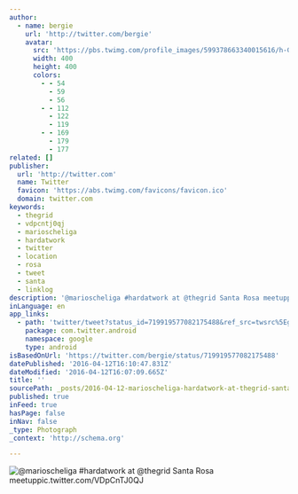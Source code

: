 ```yaml
---
author:
  - name: bergie
    url: 'http://twitter.com/bergie'
    avatar:
      src: 'https://pbs.twimg.com/profile_images/599378663340015616/h-G2oKu5_400x400.jpg'
      width: 400
      height: 400
      colors:
        - - 54
          - 59
          - 56
        - - 112
          - 122
          - 119
        - - 169
          - 179
          - 177
related: []
publisher:
  url: 'http://twitter.com'
  name: Twitter
  favicon: 'https://abs.twimg.com/favicons/favicon.ico'
  domain: twitter.com
keywords:
  - thegrid
  - vdpcntj0qj
  - marioscheliga
  - hardatwork
  - twitter
  - location
  - rosa
  - tweet
  - santa
  - linklog
description: '@marioscheliga #hardatwork at @thegrid Santa Rosa meetuppic.twitter.com/VDpCnTJ0QJ'
inLanguage: en
app_links:
  - path: 'twitter/tweet?status_id=719919577082175488&ref_src=twsrc%5Egoogle%7Ctwcamp%5Eandroidseo%7Ctwgr%5Estatus%7Ctwterm%5E719919577082175488'
    package: com.twitter.android
    namespace: google
    type: android
isBasedOnUrl: 'https://twitter.com/bergie/status/719919577082175488'
datePublished: '2016-04-12T16:10:47.831Z'
dateModified: '2016-04-12T16:07:09.665Z'
title: ''
sourcePath: _posts/2016-04-12-marioscheliga-hardatwork-at-thegrid-santa-rosa-meetuppic.md
published: true
inFeed: true
hasPage: false
inNav: false
_type: Photograph
_context: 'http://schema.org'

---
```

![@marioscheliga #hardatwork at @thegrid Santa Rosa meetuppic.twitter.com/VDpCnTJ0QJ](https://pbs.twimg.com/media/Cf2rCm0VAAAxLnZ.jpg:large)